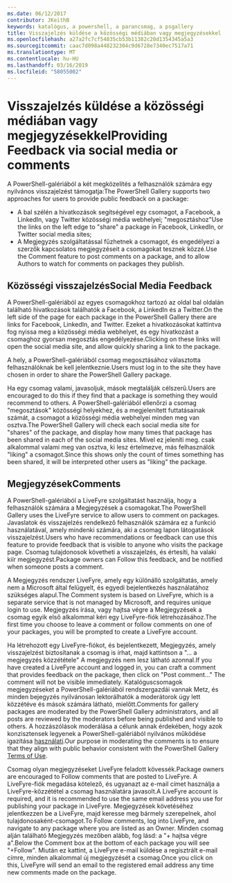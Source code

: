 ```yaml
---
ms.date: 06/12/2017
contributor: JKeithB
keywords: katalógus, a powershell, a parancsmag, a psgallery
title: Visszajelzés küldése a közösségi médiában vagy megjegyzésekkel
ms.openlocfilehash: a27a2fc7cf54835cb53b11382c20d1354345a5a3
ms.sourcegitcommit: caac7d098a448232304c9d6728e7340ec7517a71
ms.translationtype: MT
ms.contentlocale: hu-HU
ms.lasthandoff: 03/16/2019
ms.locfileid: "58055002"
---
```

# <a name="providing-feedback-via-social-media-or-comments"></a><span data-ttu-id="d44d0-103">Visszajelzés küldése a közösségi médiában vagy megjegyzésekkel</span><span class="sxs-lookup"><span data-stu-id="d44d0-103">Providing Feedback via social media or comments</span></span>

<span data-ttu-id="d44d0-104">A PowerShell-galériából a két megközelítés a felhasználók számára egy nyilvános visszajelzést támogatja:</span><span class="sxs-lookup"><span data-stu-id="d44d0-104">The PowerShell Gallery supports two approaches for users to provide public feedback on a package:</span></span>

- <span data-ttu-id="d44d0-105">A bal szélén a hivatkozások segítségével egy csomagot, a Facebook, a LinkedIn, vagy Twitter közösségi média webhelyei; "megosztáshoz"</span><span class="sxs-lookup"><span data-stu-id="d44d0-105">Use the links on the left edge to "share" a package in Facebook, LinkedIn, or Twitter social media sites;</span></span>
- <span data-ttu-id="d44d0-106">A Megjegyzés szolgáltatással fűzhetnek a csomagot, és engedélyezi a szerzők kapcsolatos megjegyzéseit a csomagokat tesznek közzé.</span><span class="sxs-lookup"><span data-stu-id="d44d0-106">Use the Comment feature to post comments on a package, and to allow Authors to watch for comments on packages they publish.</span></span>

## <a name="social-media-feedback"></a><span data-ttu-id="d44d0-107">Közösségi visszajelzés</span><span class="sxs-lookup"><span data-stu-id="d44d0-107">Social Media Feedback</span></span>

<span data-ttu-id="d44d0-108">A PowerShell-galériából az egyes csomagokhoz tartozó az oldal bal oldalán található hivatkozások találhatók a Facebook, a LinkedIn és a Twitter.</span><span class="sxs-lookup"><span data-stu-id="d44d0-108">On the left side of the page for each package in the PowerShell Gallery there are links for Facebook, LinkedIn, and Twitter.</span></span>
<span data-ttu-id="d44d0-109">Ezeket a hivatkozásokat kattintva fog nyissa meg a közösségi média webhelyet, és egy hivatkozást a csomaghoz gyorsan megosztás engedélyezése.</span><span class="sxs-lookup"><span data-stu-id="d44d0-109">Clicking on these links will open the social media site, and allow quickly sharing a link to the package.</span></span>

<span data-ttu-id="d44d0-110">A hely, a PowerShell-galériából csomag megosztásához választotta felhasználóknak be kell jelentkeznie.</span><span class="sxs-lookup"><span data-stu-id="d44d0-110">Users must log in to the site they have chosen in order to share the PowerShell Gallery package.</span></span>

<span data-ttu-id="d44d0-111">Ha egy csomag valami, javasoljuk, mások megtalálják célszerű.</span><span class="sxs-lookup"><span data-stu-id="d44d0-111">Users are encouraged to do this if they find that a package is something they would recommend to others.</span></span>
<span data-ttu-id="d44d0-112">A PowerShell-galériából ellenőrzi a csomag "megosztások" közösségi helyekhez, és a megjelenített futtatásainak számát, a csomagot a közösségi média webhelyei minden meg van osztva.</span><span class="sxs-lookup"><span data-stu-id="d44d0-112">The PowerShell Gallery will check each social media site for "shares" of the package, and display how many times that package has been shared in each of the social media sites.</span></span>
<span data-ttu-id="d44d0-113">Mivel ez jeleníti meg. csak alkalommal valami meg van osztva, ki lesz értelmezve, más felhasználók "liking" a csomagot.</span><span class="sxs-lookup"><span data-stu-id="d44d0-113">Since this shows only the count of times something has been shared, it will be interpreted other users as "liking" the package.</span></span>

## <a name="comments"></a><span data-ttu-id="d44d0-114">Megjegyzések</span><span class="sxs-lookup"><span data-stu-id="d44d0-114">Comments</span></span>

<span data-ttu-id="d44d0-115">A PowerShell-galériából a LiveFyre szolgáltatást használja, hogy a felhasználók számára a Megjegyzések a csomagokat.</span><span class="sxs-lookup"><span data-stu-id="d44d0-115">The PowerShell Gallery uses the LiveFyre service to allow users to comment on packages.</span></span>
<span data-ttu-id="d44d0-116">Javaslatok és visszajelzés rendelkező felhasználók számára ez a funkció használatával, amely mindenki számára, aki a csomag lapon látogatások visszajelzést.</span><span class="sxs-lookup"><span data-stu-id="d44d0-116">Users who have recommendations or feedback can use this feature to provide feedback that is visible to anyone who visits the package page.</span></span>
<span data-ttu-id="d44d0-117">Csomag tulajdonosok követheti a visszajelzés, és értesíti, ha valaki kiír megjegyzést.</span><span class="sxs-lookup"><span data-stu-id="d44d0-117">Package owners can Follow this feedback, and be notified when someone posts a comment.</span></span>

<span data-ttu-id="d44d0-118">A Megjegyzés rendszer LiveFyre, amely egy különálló szolgáltatás, amely nem a Microsoft által felügyelt, és egyedi bejelentkezés használatához szükséges alapul.</span><span class="sxs-lookup"><span data-stu-id="d44d0-118">The Comment system is based on LiveFyre, which is a separate service that is not managed by Microsoft, and requires unique login to use.</span></span>
<span data-ttu-id="d44d0-119">Megjegyzés írása, vagy hajtsa végre a Megjegyzések a csomag egyik első alkalommal kéri egy LiveFyre-fiók létrehozásához.</span><span class="sxs-lookup"><span data-stu-id="d44d0-119">The first time you choose to leave a comment or follow comments on one of your packages, you will be prompted to create a LiveFyre account.</span></span>

<span data-ttu-id="d44d0-120">Ha létrehozott egy LiveFyre-fiókot, és bejelentkezett, Megjegyzés, amely visszajelzést biztosítanak a csomag is írhat, majd kattintson a "... a megjegyzés közzététele" A megjegyzés nem lesz látható azonnal.</span><span class="sxs-lookup"><span data-stu-id="d44d0-120">If you have created a LiveFyre account and logged in, you can craft a comment that provides feedback on the package, then click on "Post comment..." The comment will not be visible immediately.</span></span>
<span data-ttu-id="d44d0-121">Katalóguscsomagok megjegyzéseket a PowerShell-galériából rendszergazdái vannak Metz, és minden bejegyzés nyilvánosan lektorálhatók a moderátorok úgy lett közzétéve és mások számára látható, mielőtt.</span><span class="sxs-lookup"><span data-stu-id="d44d0-121">Comments for gallery packages are moderated by the PowerShell Gallery administrators, and all posts are reviewed by the moderators before being published and visible to others.</span></span>
<span data-ttu-id="d44d0-122">A hozzászólások moderálása a célunk annak érdekében, hogy azok konzisztensek legyenek a PowerShell-galériából nyilvános működése igazítása [használati](https://www.powershellgallery.com/policies/Terms).</span><span class="sxs-lookup"><span data-stu-id="d44d0-122">Our purpose in moderating the comments is to ensure that they align with public behavior consistent with the PowerShell Gallery [Terms of Use](https://www.powershellgallery.com/policies/Terms).</span></span>

<span data-ttu-id="d44d0-123">Csomag olyan megjegyzéseket LiveFyre feladott kövessék.</span><span class="sxs-lookup"><span data-stu-id="d44d0-123">Package owners are encouraged to Follow comments that are posted to LiveFyre.</span></span>
<span data-ttu-id="d44d0-124">A LiveFyre-fiók megadása kötelező, és ugyanazt az e-mail címet használja a LiveFyre-közzététel a csomag használatára javasolt.</span><span class="sxs-lookup"><span data-stu-id="d44d0-124">A LiveFyre account is required, and it is recommended to use the same email address you use for publishing your package in LiveFyre.</span></span>
<span data-ttu-id="d44d0-125">Megjegyzések követéséhez jelentkezzen be a LiveFyre, majd keresse meg bármely szerepelnek, ahol tulajdonosaként-csomagot.</span><span class="sxs-lookup"><span data-stu-id="d44d0-125">To Follow comments, log into LiveFyre, and navigate to any package where you are listed as an Owner.</span></span>
<span data-ttu-id="d44d0-126">Minden csomag alján található Megjegyzés mezőben alább, fog lásd: a "+ hajtsa végre a".</span><span class="sxs-lookup"><span data-stu-id="d44d0-126">Below the Comment box at the bottom of each package you will see "+Follow".</span></span>
<span data-ttu-id="d44d0-127">Miután ez kattint, a LiveFyre e-mail küldése a regisztrált e-mail címre, minden alkalommal új megjegyzését a csomag.</span><span class="sxs-lookup"><span data-stu-id="d44d0-127">Once you click on this, LiveFyre will send an email to the registered email address any time new comments made on the package.</span></span>

